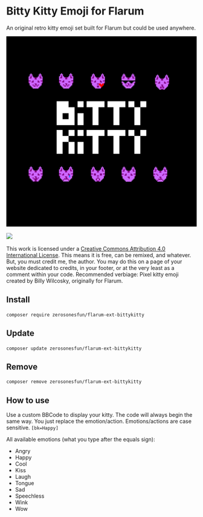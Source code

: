 # Bitty Kitty Emoji for Flarum

An original retro kitty emoji set built for Flarum but could be used anywhere. 

![](https://github.com/zerosonesfun/BittyKitty/blob/main/dist/41A3872E-CC83-4FB6-9632-66B53CF07996.png?raw=true)

![](https://i.creativecommons.org/l/by/4.0/80x15.png)

This work is licensed under a [Creative Commons Attribution 4.0 International License](http://creativecommons.org/licenses/by/4.0/).
This means it is free, can be remixed, and whatever. But, you must credit me, the author. You may do this on a page of your website dedicated to credits, in your footer, or at the very least as a comment within your code. Recommended verbiage:
Pixel kitty emoji created by Billy Wilcosky, originally for Flarum.

## Install
`composer require zerosonesfun/flarum-ext-bittykitty`

## Update
`composer update zerosonesfun/flarum-ext-bittykitty`

## Remove
`composer remove zerosonesfun/flarum-ext-bittykitty`

## How to use

Use a custom BBCode to display your kitty. The code will always begin the same way. You just replace the emotion/action. Emotions/actions are case sensitive.
`[bk=Happy]`

All available emotions (what you type after the equals sign):
- Angry
- Happy
- Cool
- Kiss
- Laugh
- Tongue
- Sad
- Speechless
- Wink
- Wow
